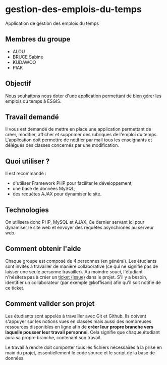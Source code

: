 # gestion-des-emplois-du-temps
Application de gestion des emplois du temps

## Membres du groupe
- ALOU
- BRUCE Sabine
- KUDAWOO
- PIAK

## Objectif
Nous souhaitons nous doter d'une application permettant de bien gérer les emplois du temps à ESGIS.

## Travail demandé
Il vous est demandé de mettre en place une application permettant de créer, modifier, afficher et supprimer des rubriques de l'emploi du temps. L'application doit permettre de notifier par mail tous les enseignants et délégués des classes concernés par une modification.

## Quoi utiliser ?
Il est recommandé :
- d'utiliser Framework PHP pour faciliter le développement;
- une base de données MySQL;
- des requêtes AJAX pour dynamiser le site.

## Technologies
On utilisera donc PHP, MySQL et AJAX. Ce dernier servant ici pour dynamiser le site web et envoyer des requêtes asynchrones au serveur web.

## Comment obtenir l'aide
Chaque groupe est composé de 4 personnes (en général). Les étudiants sont invités à travailler de manière collaborative (ce qui ne signifie pas de laisser une seule personne travailler). Au moindre souci, l'étudiant n'hésitera pas à créer un [ticket (issue)](https://github.com/Classroom-Koffi-Sani/gestion-des-emplois-du-temps/issues) dans le projet. S'il y  a besoin, identifier un collaborateur (par exemple @koffisani) afin qu'il soit notifié de ce ticket.

## Comment valider son projet
Les étudiants sont appelés à travailler avec Git et Github. Ils doivent s'appuyer sur les notions vues en classes mais aussi des nombreuses ressources disponibles en ligne afin de **créer leur propre branche vers laquelle pousser leur travail personnel**. Cela signifie que chaque étudiant aura sa propre branche, contenant son travail.

Le travail à rendre doit comporter tous les fichiers nécessaires à la prise en main du projet, essentiellement le code source et le script de la base de données.
